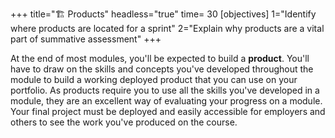 +++
title="🏗️ Products"
headless="true"
time= 30
[objectives]
    1="Identify where products are located for a sprint"
    2="Explain why products are a vital part of summative assessment"
+++

At the end of most modules, you'll be expected to build a **product**. You'll have to draw on the skills and concepts you've developed throughout the module to build a working deployed product that you can use on your portfolio. As products require you to use all the skills you've developed in a module, they are an excellent way of evaluating your progress on a module. Your final project must be deployed and easily accessible for employers and others to see the work you've produced on the course.
